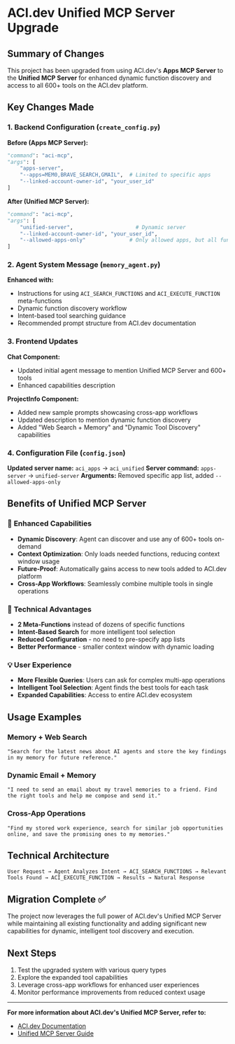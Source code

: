 # ACI.dev Unified MCP Server Upgrade

## Summary of Changes

This project has been upgraded from using ACI.dev's **Apps MCP Server** to the **Unified MCP Server** for enhanced dynamic function discovery and access to all 600+ tools on the ACI.dev platform.

## Key Changes Made

### 1. Backend Configuration (`create_config.py`)

**Before (Apps MCP Server):**
```python
"command": "aci-mcp",
"args": [
    "apps-server",
    "--apps=MEM0,BRAVE_SEARCH,GMAIL",  # Limited to specific apps
    "--linked-account-owner-id", "your_user_id"
]
```

**After (Unified MCP Server):**
```python
"command": "aci-mcp", 
"args": [
    "unified-server",                    # Dynamic server
    "--linked-account-owner-id", "your_user_id",
    "--allowed-apps-only"              # Only allowed apps, but all functions
]
```

### 2. Agent System Message (`memory_agent.py`)

**Enhanced with:**
- Instructions for using `ACI_SEARCH_FUNCTIONS` and `ACI_EXECUTE_FUNCTION` meta-functions
- Dynamic function discovery workflow
- Intent-based tool searching guidance
- Recommended prompt structure from ACI.dev documentation

### 3. Frontend Updates

**Chat Component:**
- Updated initial agent message to mention Unified MCP Server and 600+ tools
- Enhanced capabilities description

**ProjectInfo Component:**
- Added new sample prompts showcasing cross-app workflows
- Updated description to mention dynamic function discovery
- Added "Web Search + Memory" and "Dynamic Tool Discovery" capabilities

### 4. Configuration File (`config.json`)

**Updated server name:** `aci_apps` → `aci_unified`
**Server command:** `apps-server` → `unified-server`
**Arguments:** Removed specific app list, added `--allowed-apps-only`

## Benefits of Unified MCP Server

### 🚀 **Enhanced Capabilities**
- **Dynamic Discovery**: Agent can discover and use any of 600+ tools on-demand
- **Context Optimization**: Only loads needed functions, reducing context window usage
- **Future-Proof**: Automatically gains access to new tools added to ACI.dev platform
- **Cross-App Workflows**: Seamlessly combine multiple tools in single operations

### 🔧 **Technical Advantages**
- **2 Meta-Functions** instead of dozens of specific functions
- **Intent-Based Search** for more intelligent tool selection
- **Reduced Configuration** - no need to pre-specify app lists
- **Better Performance** - smaller context window with dynamic loading

### 💡 **User Experience**
- **More Flexible Queries**: Users can ask for complex multi-app operations
- **Intelligent Tool Selection**: Agent finds the best tools for each task
- **Expanded Capabilities**: Access to entire ACI.dev ecosystem

## Usage Examples

### Memory + Web Search
```
"Search for the latest news about AI agents and store the key findings in my memory for future reference."
```

### Dynamic Email + Memory
```
"I need to send an email about my travel memories to a friend. Find the right tools and help me compose and send it."
```

### Cross-App Operations  
```
"Find my stored work experience, search for similar job opportunities online, and save the promising ones to my memories."
```

## Technical Architecture

```
User Request → Agent Analyzes Intent → ACI_SEARCH_FUNCTIONS → Relevant Tools Found → ACI_EXECUTE_FUNCTION → Results → Natural Response
```

## Migration Complete ✅

The project now leverages the full power of ACI.dev's Unified MCP Server while maintaining all existing functionality and adding significant new capabilities for dynamic, intelligent tool discovery and execution.

## Next Steps

1. Test the upgraded system with various query types
2. Explore the expanded tool capabilities
3. Leverage cross-app workflows for enhanced user experiences
4. Monitor performance improvements from reduced context usage

---

**For more information about ACI.dev's Unified MCP Server, refer to:**
- [ACI.dev Documentation](https://www.aci.dev/docs/introduction/overview)
- [Unified MCP Server Guide](https://www.aci.dev/docs/mcp-servers/unified-server)
